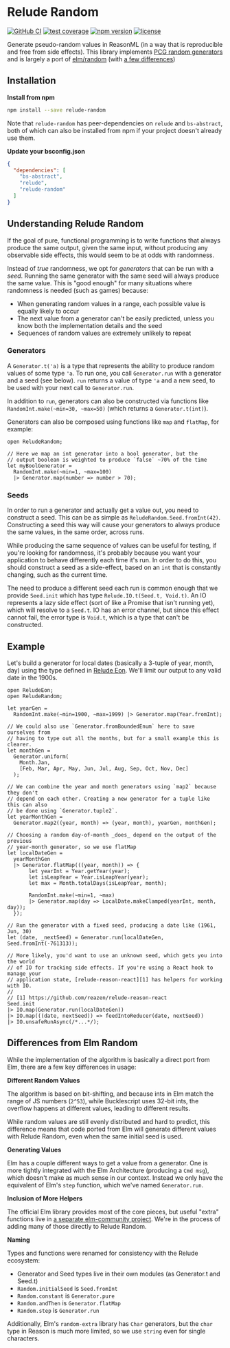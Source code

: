 # Relude Random

[![GitHub CI](https://img.shields.io/github/workflow/status/reazen/relude-random/CI/master)](https://github.com/reazen/relude-random/actions)
[![test coverage](https://img.shields.io/coveralls/github/reazen/relude-random.svg)](https://coveralls.io/github/reazen/relude-random)
[![npm version](https://img.shields.io/npm/v/relude-random.svg)](https://www.npmjs.com/package/relude-random)
[![license](https://img.shields.io/github/license/reazen/relude-random.svg)](https://github.com/reazen/relude-random/blob/master/LICENSE)

Generate pseudo-random values in ReasonML (in a way that is reproducible and free from side effects). This library implements [PCG random generators](http://www.pcg-random.org/paper.html) and is largely a port of [elm/random](https://package.elm-lang.org/packages/elm/random/latest/) (with [a few differences](https://github.com/reazen/relude-random#differences-from-elm-random))

## Installation

**Install from npm**

```sh
npm install --save relude-random
```

Note that `relude-random` has peer-dependencies on `relude` and `bs-abstract`, both of which can also be installed from npm if your project doesn't already use them.

**Update your bsconfig.json**

```json
{
  "dependencies": [
    "bs-abstract",
    "relude",
    "relude-random"
  ]
}
```

## Understanding Relude Random

If the goal of pure, functional programming is to write functions that always produce the same output, given the same input, without producing any observable side effects, this would seem to be at odds with randomness.

Instead of _true_ randomness, we opt for _generators_ that can be run with a _seed_. Running the same generator with the same seed will always produce the same value. This is "good enough" for many situations where randomness is needed (such as games) because:

- When generating random values in a range, each possible value is equally likely to occur
- The next value from a generator can't be easily predicted, unless you know both the implementation details and the seed
- Sequences of random values are extremely unlikely to repeat

### Generators

A `Generator.t('a)` is a type that represents the ability to produce random values of some type `'a`. To run one, you call `Generator.run` with a generator and a seed (see below). `run` returns a value of type `'a` and a new seed, to be used with your next call to `Generator.run`.

In addition to `run`, generators can also be constructed via functions like `RandomInt.make(~min=30, ~max=50)` (which returns a `Generator.t(int)`).

Generators can also be composed using functions like `map` and `flatMap`, for example:

```reason
open ReludeRandom;

// Here we map an int generator into a bool generator, but the
// output boolean is weighted to produce `false` ~70% of the time
let myBoolGenerator =
  RandomInt.make(~min=1, ~max=100)
  |> Generator.map(number => number > 70);
```

### Seeds

In order to run a generator and actually get a value out, you need to construct a seed. This can be as simple as `ReludeRandom.Seed.fromInt(42)`. Constructing a seed this way will cause your generators to always produce the same values, in the same order, across runs.

While producing the same sequence of values can be useful for testing, if you're looking for randomness, it's probably because you want your application to behave differently each time it's run. In order to do this, you should construct a seed as a side-effect, based on an `int` that is constantly changing, such as the current time.

The need to produce a different seed each run is common enough that we provide `Seed.init` which has type `Relude.IO.t(Seed.t, Void.t)`. An IO represents a lazy side effect (sort of like a Promise that isn't running yet), which will resolve to a `Seed.t`. IO has an error channel, but since this effect cannot fail, the error type is `Void.t`, which is a type that can't be constructed.

## Example

Let's build a generator for local dates (basically a 3-tuple of year, month, day) using the type defined in [Relude Eon](https://github.com/reazen/relude-eon). We'll limit our output to any valid date in the 1900s.

```reason
open ReludeEon;
open ReludeRandom;

let yearGen =
  RandomInt.make(~min=1900, ~max=1999) |> Generator.map(Year.fromInt);

// We could also use `Generator.fromBoundedEnum` here to save ourselves from
// having to type out all the months, but for a small example this is clearer.
let monthGen =
  Generator.uniform(
    Month.Jan,
    [Feb, Mar, Apr, May, Jun, Jul, Aug, Sep, Oct, Nov, Dec]
  );

// We can combine the year and month generators using `map2` because they don't
// depend on each other. Creating a new generator for a tuple like this can also
// be done using `Generator.tuple2`.
let yearMonthGen =
  Generator.map2((year, month) => (year, month), yearGen, monthGen);

// Choosing a random day-of-month _does_ depend on the output of the previous
// year-month generator, so we use flatMap
let localDateGen =
  yearMonthGen
  |> Generator.flatMap(((year, month)) => {
       let yearInt = Year.getYear(year);
       let isLeapYear = Year.isLeapYear(year);
       let max = Month.totalDays(isLeapYear, month);

       RandomInt.make(~min=1, ~max)
       |> Generator.map(day => LocalDate.makeClamped(yearInt, month, day));
  });

// Run the generator with a fixed seed, producing a date like (1961, Jun, 30)
let (date, _nextSeed) = Generator.run(localDateGen, Seed.fromInt(-761313));

// More likely, you'd want to use an unknown seed, which gets you into the world
// of IO for tracking side effects. If you're using a React hook to manage your
// application state, [relude-reason-react][1] has helpers for working with IO.
//
// [1] https://github.com/reazen/relude-reason-react
Seed.init
|> IO.map(Generator.run(localDateGen))
|> IO.map(((date, nextSeed)) => feedIntoReducer(date, nextSeed))
|> IO.unsafeRunAsync(/*...*/);
```

## Differences from Elm Random

While the implementation of the algorithm is basically a direct port from Elm, there are a few key differences in usage:

**Different Random Values**

The algorithm is based on bit-shifting, and because ints in Elm match the range of JS numbers (`2^53`), while Bucklescript uses 32-bit ints, the overflow happens at different values, leading to different results.

While random values are still evenly distributed and hard to predict, this difference means that code ported from Elm will generate different values with Relude Random, even when the same initial seed is used.

**Generating Values**

Elm has a couple different ways to get a value from a generator. One is more tightly integrated with the Elm Architecture (producing a `Cmd msg`), which doesn't make as much sense in our context. Instead we only have the equivalent of Elm's `step` function, which we've named `Generator.run`.

**Inclusion of More Helpers**

The official Elm library provides most of the core pieces, but useful "extra" functions live in [a separate elm-community project](https://package.elm-lang.org/packages/elm-community/random-extra/latest). We're in the process of adding many of those directly to Relude Random.

**Naming**

Types and functions were renamed for consistency with the Relude ecosystem:

- Generator and Seed types live in their own modules (as Generator.t and Seed.t)
- `Random.initialSeed` is `Seed.fromInt`
- `Random.constant` is `Generator.pure`
- `Random.andThen` is `Generator.flatMap`
- `Random.step` is `Generator.run`

Additionally, Elm's `random-extra` library has `Char` generators, but the `char` type in Reason is much more limited, so we use `string` even for single characters.
